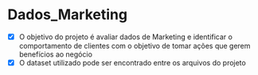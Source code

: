 # Dados_Marketing

- [x] O objetivo do projeto é avaliar dados de Marketing e identificar o comportamento de clientes com o objetivo de tomar ações que gerem benefícios ao negócio
- [x] O dataset utilizado pode ser encontrado entre os arquivos do projeto

